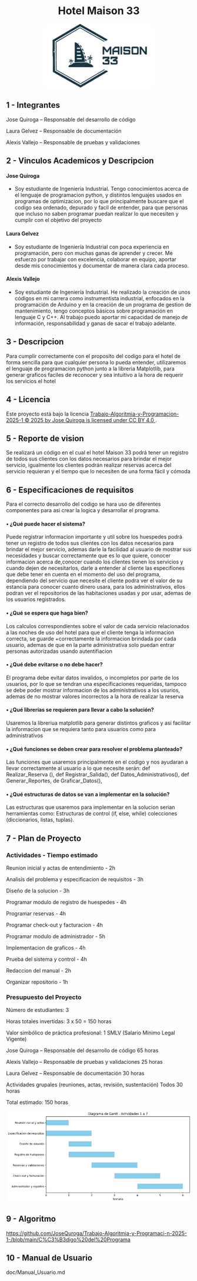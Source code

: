 <div align="center">
  <h1>Hotel Maison 33</h1>
</div>
<div align="center">
  <img src="Logo Hotel.jpg" alt="Logo del Hotel" width="300">
</div>


## 1 - Integrantes

Jose Quiroga – Responsable del desarrollo de código

Laura Gelvez – Responsable de documentación

Alexis Vallejo – Responsable de pruebas y validaciones

## 2 - Vinculos Academicos y Descripcion

#### Jose Quiroga
- Soy estudiante de Ingenieria Industrial. Tengo conocimientos acerca de el lenguaje de programacion python, y distintos lenguajes usados en programas de optimizacion, por lo que principalmente buscare que el codigo sea ordenado, depurado y facil de entender, para que personas que incluso no saben programar puedan realizar lo que necesiten y cumplir con el objetivo del proyecto 

#### Laura Gelvez
- Soy estudiante de Ingeniería Industrial con poca experiencia en programación, pero con muchas ganas de aprender y crecer. Me esfuerzo por trabajar con excelencia, colaborar en equipo, aportar desde mis conocimientos y documentar de manera clara cada proceso.

#### Alexis Vallejo
- Soy estudiante de Ingeniería Industrial. He realizado la creación de unos códigos en mi carrera como instrumentista industrial, enfocados en la programación de Arduino y en la creación de un programa de gestion de mantenimiento, tengo conceptos básicos sobre programación en lenguaje C y C++. Al trabajo puedo aportar mi capacidad de manejo de información, responsabilidad y ganas de sacar el trabajo adelante.

## 3 - Descripcion 
Para cumplir correctamente con el proposito del codigo para el hotel de forma sencilla para que cualquier persona lo pueda entender, utilizaremos el lenguaje de programacion python junto a la libreria Matplotlib, para generar graficos faciles de reconocer y sea intuitivo a la hora de requerir los servicios el hotel 

## 4 - Licencia 
Este proyecto está bajo la licencia [ Trabajo-Algoritmia-y-Programacion-2025-1 © 2025 by Jose Quiroga is licensed under CC BY 4.0 ](https://creativecommons.org/licenses/by/4.0/).

## 5 - Reporte de vision 
Se realizará un código en el cual el hotel Maison 33 podrá tener un registro de todos sus clientes con los datos necesarios para brindar el mejor servicio, igualmente los clientes podrán realizar reservas acerca del servicio requieran y el tiempo que lo necesiten de una forma fácil y cómoda

## 6 - Especificaciones de requisitos
Para el correcto desarrollo del codigo se hara uso de diferentes componentes para asi crear la logica y desarrollar el programa.

#### • ¿Qué puede hacer el sistema? 
Puede registrar informacion importante y util sobre los huespedes podrá tener un registro de todos sus clientes con los datos necesarios para brindar el mejor servicio, ademas darle la facilidad al usuario de mostrar sus necesidades y buscar correctamente que es lo que quiere, conocer informacion acerca de,conocer cuando los clientes tienen los servicios y cuando dejen de necesitarlos, darle a entender al cliente las especifiones que debe tener en cuenta en el momento del uso del programa, dependiendo del servicio que necesite el cliente podra ver el valor de su estancia para conocer cuanto dinero usara, para los administrativos, ellos podran ver el repositorios de las habitaciones usadas y por usar, ademas de los usuarios registrados.

#### • ¿Qué se espera que haga bien? 
Los calculos correspondientes sobre el valor de cada servicio relacionados a las noches de uso del hotel para que el cliente tenga la informacion correcta, se guarde +correctamente la informacion brindada por cada usuario, ademas de que en la parte administrativa solo puedan entrar personas autorizadas usando autentifiacion 

#### • ¿Qué debe evitarse o no debe hacer? 
El programa debe evitar datos invalidos, o incompletos por parte de los usuarios, por lo que se tendran una especificaciones requeridas, tampoco se debe poder mostrar informacion de los administrativos a los usurios, ademas de no mostrar valores incorrectos a la hora de realizar la reserva

#### • ¿Qué librerías se requieren para llevar a cabo la solución? 
Usaremos la libreriua matplotlib para generar distintos graficos y asi facilitar la informacion que se requiera tanto para usuarios como para administrativos

#### • ¿Qué funciones se deben crear para resolver el problema planteado? 
Las funciones que usaremos principalmente en el codigo y nos ayudaran a llevar correctamente al usuario a lo que necesite serán:
def Realizar_Reserva (), def Registrar_Salida(), def Datos_Administrativos(), def Generar_Reportes, de Graficar_Datos(), 

#### • ¿Qué estructuras de datos se van a implementar en la solución? 
Las estructuras que usaremos para implementar en la solucion serian herramientas como:
Estructuras de control (if, else, while) 
colecciones (diccionarios, listas, tuplas).

## 7 - Plan de Proyecto
### Actividades - Tiempo estimado
Reunion inicial y actas de entendimiento - 2h

Analisis del problema y especificacion de requisitos - 3h

Diseño de la solucion - 3h

Programar modulo de registro de huespedes - 4h

Programar reservas - 4h

Programar check-out y facturacion - 4h

Programar modulo de administrador - 5h

Implementacion de graficos - 4h

Prueba del sistema y control - 4h

Redaccion del manual - 2h

Organizar repositorio - 1h


### Presupuesto del Proyecto 
Número de estudiantes: 3

Horas totales invertidas: 3 x 50 = 150 horas

Valor simbólico de práctica profesional: 1 SMLV (Salario Mínimo Legal Vigente)

Jose Quiroga – Responsable del desarrollo de código	65 horas

Alexis Vallejo – Responsable de pruebas y validaciones	25 horas

Laura Gelvez – Responsable de documentación	30 horas

Actividades grupales (reuniones, actas, revisión, sustentación)	Todos	30 horas

Total estimado: 150 horas

![Diagrama de Gantt](Gantt.png)

## 9 - Algoritmo
https://github.com/JoseQuroga/Trabajo-Algoritmia-y-Programaci-n-2025-1-/blob/main/C%C3%B3digo%20del%20Programa

## 10 - Manual de Usuario 
doc/Manual_Usuario.md
